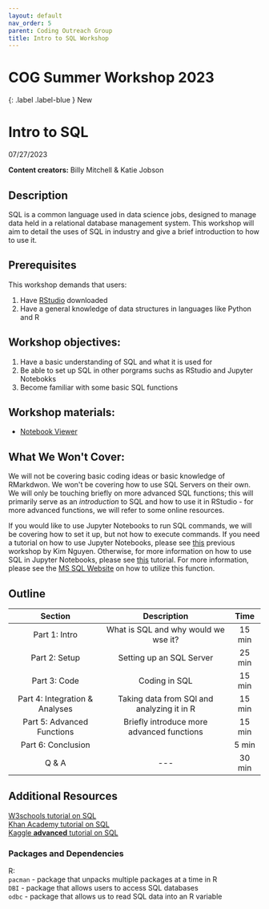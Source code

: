 ```yaml
---
layout: default
nav_order: 5
parent: Coding Outreach Group
title: Intro to SQL Workshop
---
```


# COG Summer Workshop 2023

{: .label .label-blue }
New
# Intro to SQL
07/27/2023

__**Content creators:**__ Billy Mitchell & Katie Jobson

## Description
SQL is a common language used in data science jobs, designed to manage data held in a relational database management system. This workshop will aim to detail the uses of SQL in industry and give a brief introduction to how to use it. 

## Prerequisites
This workshop demands that users:
1. Have [RStudio](https://posit.co/download/rstudio-desktop/) downloaded
2. Have a general knowledge of data structures in languages like Python and R

    
## Workshop objectives:
1. Have a basic understanding of SQL and what it is used for
2. Be able to set up SQL in other porgrams suchs as RStudio and Jupyter Notebokks
3. Become familiar with some basic SQL functions

## Workshop materials:
- [Notebook Viewer](https://kjobson-neuro.github.io/rmd/sql.html)


## What We Won't Cover:
We will not be covering basic coding ideas or basic knowledge of RMarkdwon. We won't be covering how to use SQL Servers on their own. We will only be touching briefly on more advanced SQL functions; this will primarily serve as an *introduction* to SQL and how to use it in RStudio - for more advanced functions, we will refer to some online resources. 

If you would like to use Jupyter Notebooks to run SQL commands, we will be covering how to set it up, but not how to execute commands. If you need a tutorial on how to use Jupyter Notebooks, please see [this](https://github.com/TU-Coding-Outreach-Group/cog_summer_workshops_2021/tree/main/jupyter-notebook) previous workshop by Kim Nguyen. Otherwise, for more information on how to use SQL in Jupyter Notebooks, please see [this](https://docs.devart.com/odbc/sqlserver/python.htm) tutorial. For more information, please see the [MS SQL Website](https://learn.microsoft.com/en-us/sql/connect/python/pyodbc/step-3-proof-of-concept-connecting-to-sql-using-pyodbc?view=sql-server-ver16) on how to utilize this function. 

## Outline
| Section | Description | Time |
| :------------: | :----------------------------------------------------------------: | :-----------------: |
| Part 1: Intro | What is SQL and why would we wse it? | 15 min |
| Part 2: Setup | Setting up an SQL Server | 25 min |
| Part 3: Code | Coding in SQL | 15 min |
| Part 4: Integration & Analyses | Taking data from SQl and analyzing it in R | 15 min |
| Part 5: Advanced Functions | Briefly introduce more advanced functions | 15 min |
| Part 6: Conclusion |  | 5 min |
| Q & A | --- | 30 min |

## Additional Resources
[W3schools tutorial on SQL](https://www.w3schools.com/sql/)    
[Khan Academy tutorial on SQL](https://www.khanacademy.org/computing/computer-programming/sql)   
[Kaggle **advanced** tutorial on SQL](https://www.kaggle.com/learn/advanced-sql)     

### Packages and Dependencies
R:   
```pacman``` - package that unpacks multiple packages at a time in R \
```DBI``` - package that allows users to access SQL databases \
```odbc``` - package that allows us to read SQL data into an R variable    
